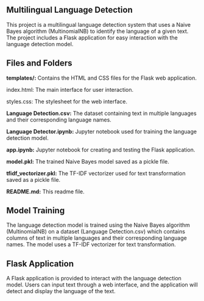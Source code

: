 ## Multilingual Language Detection
This project is a multilingual language detection system that uses a Naive Bayes algorithm (MultinomialNB) to identify the language of a given text. The project includes a Flask application for easy interaction with the language detection model.

## Files and Folders
**templates/:** Contains the HTML and CSS files for the Flask web application.

index.html: The main interface for user interaction.

styles.css: The stylesheet for the web interface.

**Language Detection.csv:** The dataset containing text in multiple languages and their corresponding language names.

**Language Detector.ipynb:** Jupyter notebook used for training the language detection model.

**app.ipynb:** Jupyter notebook for creating and testing the Flask application.

**model.pkl:** The trained Naive Bayes model saved as a pickle file.

**tfidf_vectorizer.pkl:** The TF-IDF vectorizer used for text transformation saved as a pickle file.

**README.md:** This readme file.

## Model Training
The language detection model is trained using the Naive Bayes algorithm (MultinomialNB) on a dataset (Language Detection.csv) which contains columns of text in multiple languages and their corresponding language names. The model uses a TF-IDF vectorizer for text transformation.

## Flask Application
A Flask application is provided to interact with the language detection model. Users can input text through a web interface, and the application will detect and display the language of the text.
